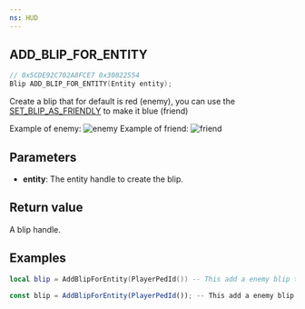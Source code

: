 ```yaml
---
ns: HUD
---
```

## ADD_BLIP_FOR_ENTITY

```c
// 0x5CDE92C702A8FCE7 0x30822554
Blip ADD_BLIP_FOR_ENTITY(Entity entity);
```
Create a blip that for default is red (enemy), you can use the [SET_BLIP_AS_FRIENDLY](#_0xC6F43D0E) to make it blue (friend)

Example of enemy:
![enemy](https://i.imgur.com/fl78svv.png)
Example of friend:
![friend](https://i.imgur.com/Q16ho5d.png)

## Parameters
* **entity**: The entity handle to create the blip.

## Return value
A blip handle.

## Examples
```lua
local blip = AddBlipForEntity(PlayerPedId()) -- This add a enemy blip to yourself
```

```js  
const blip = AddBlipForEntity(PlayerPedId()); -- This add a enemy blip to yourself
```
